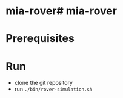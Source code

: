 # mia-rover# mia-rover

# Prerequisites

# Run

  - clone the git repository
  - run `./bin/rover-simulation.sh`
